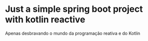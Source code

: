 # Just a simple spring boot project with kotlin reactive

Apenas desbravando o mundo da programação reativa e do Kotlin
